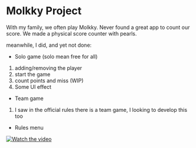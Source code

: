 # Molkky Project

With my family, we often play Molkky. Never found a great app to count our score. We made a physical score counter with pearls.

meanwhile, I did, and yet not done:

- Solo game (solo mean free for all)
1. adding/removing the player
2. start the game
3. count points and miss (WIP)
4. Some UI effect
   
- Team game
1. I saw in the official rules there is a team game, I looking to develop this too

- Rules menu

[![Watch the video](https://img.youtube.com/vi/w_tCY0sHXuw/maxresdefault.jpg)](https://youtu.be/w_tCY0sHXuw)
